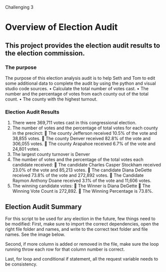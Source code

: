 Challenging 3

# Overview of Election Audit

## This project provides the election audit results to the election commission.

### The purpose
The purpose of this election analysis audit is to help Seth and Tom to edit some additional data to complete the audit by using the python and visual studio code sources. 
  •	Calculate the total number of votes cast.
  •	The number and the percentage of votes from each county out of the total count.
  •	The county with the highest turnout.
### Election Audit Results
  1.	There were 369,711 votes cast in this congressional election.
  2.	The number of votes and the percentage of total votes for each county in the precinct:
      	The county Jefferson received 10.5% of the vote and 38,855 votes.
      	The county Denver received 82.8% of the vote and 306,055 votes.
      	The county Arapahoe received 6.7% of the vote and 24,801 votes.
  3.	The largest county turnover is Denver
  4.	The number of votes and the percentage of the total votes each candidate received:
      	The candidate Charles Casper Stockham received 23.0% of the vote and 85,213 votes.
      	The candidate Diana DeGette received 73.8% of the vote and 272,892 votes.
      	 The Candidate Raymon Anthony Doane received 3.1% of the vote and 11,606 votes.
  5.	The winning candidate votes:
      	The Winner is Diana DeGette
      	The Winning Vote Count is 272,892.
      	The Winning Percentage is 73.8%.
## Election Audit Summary

  For this script to be used for any election in the future, few things need to be modified:
  First, make sure to import the correct dependencies, open the right file folder and names, and write to the correct text folder and file names. See the image below.
  
  Second, if more column is added or removed in the file, make sure the loop running throw each row for that column number is correct.

  Last, for loop and conditional if statement, all the request variable needs to be consistency. 


